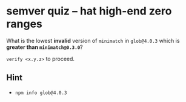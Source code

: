 # semver quiz – hat high-end zero ranges

What is the lowest **invalid** version of `minimatch` in `glob@4.0.3`
which is **greater than `minimatch@0.3.0`**?

`verify <x.y.z>` to proceed.

## Hint

* `npm info glob@4.0.3`
